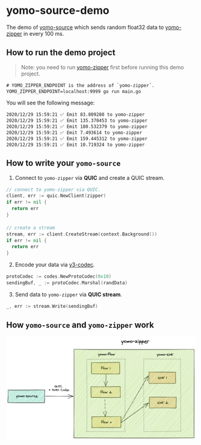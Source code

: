 # yomo-source-demo

The demo of [yomo-source](https://yomo.run/source) which sends random float32 data to [yomo-zipper](https://yomo.run/zipper) in every 100 ms.

## How to run the demo project

> Note: you need to run [yomo-zipper](https://yomo.run/zipper#how-to-config-and-run-yomo-zipper) first before running this demo project.

``` shell
# YOMO_ZIPPER_ENDPOINT is the address of `yomo-zipper`.
YOMO_ZIPPER_ENDPOINT=localhost:9999 go run main.go
```

You will see the following message:

```shell
2020/12/29 15:59:21 ✅ Emit 83.809280 to yomo-zipper
2020/12/29 15:59:21 ✅ Emit 135.370453 to yomo-zipper
2020/12/29 15:59:21 ✅ Emit 180.532379 to yomo-zipper
2020/12/29 15:59:21 ✅ Emit 7.493614 to yomo-zipper
2020/12/29 15:59:21 ✅ Emit 159.445312 to yomo-zipper
2020/12/29 15:59:21 ✅ Emit 10.719324 to yomo-zipper
```

## How to write your `yomo-source`

1. Connect to `yomo-zipper` via **QUIC** and create a QUIC stream.

```go
// connect to yomo-zipper via QUIC.
client, err := quic.NewClient(zipper)
if err != nil {
  return err
}

// create a stream
stream, err := client.CreateStream(context.Background())
if err != nil {
  return err
}
```

2. Encode your data via [y3-codec](https://github.com/yomorun/y3-codec-golang).

```go
protoCodec := codes.NewProtoCodec(0x10)
sendingBuf, _ := protoCodec.Marshal(randData)
```

3. Send data to `yomo-zipper` via **QUIC stream**.

```go
_, err := stream.Write(sendingBuf)
```

## How `yomo-source` and `yomo-zipper` work

![YoMo](https://github.com/yomorun/yomo-source-demo/blob/main/yomo.png)
